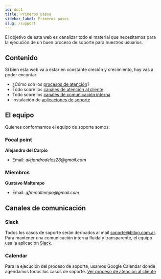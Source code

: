 ```yaml
---
id: doc1
title: Primeros pasos
sidebar_label: Primeros pasos
slug: /support
---
```


El objetivo de esta web es canalizar todo el material que necesitamos para la ejecución de un buen proceso de soporte para nuestros usuarios.

## Contenido

Si bien esta web va a estar en constante creción y crecimiento, hoy vas a poder encontar:

- ¿Cómo son los [procesos de atención](doc2.md)?
- Todo sobre los [canales de atención al cliente](doc3.md)
- Todo sobre los [canales de comunicación interna](doc4.md)
- Instalación de [aplicaciones de soporte](doc3.md)

## El equipo

Quienes conformamos el equipo de soporte somos:

### Focal point

**Alejandro del Carpio**

- Email: _alejandrodelcs28@gmail.com_

### Miembros

**Gustavo Maltempo**

- Email: _gfmmaltempo@gmail.com_

## Canales de comunicación

### Slack

Todos los casos de soporte serán deribados al mail soporte@bilog.com.ar. Para mantener una comunicación interna fluida y transparente, el equipo usa la aplicación [Slack](doc2.md).

### Calendar

Para la ejecución del proceso de soporte, usamos Google Calendar donde agendamos todos los casos de soporte. [Ver proceso de atención al cliente](doc2.md)
